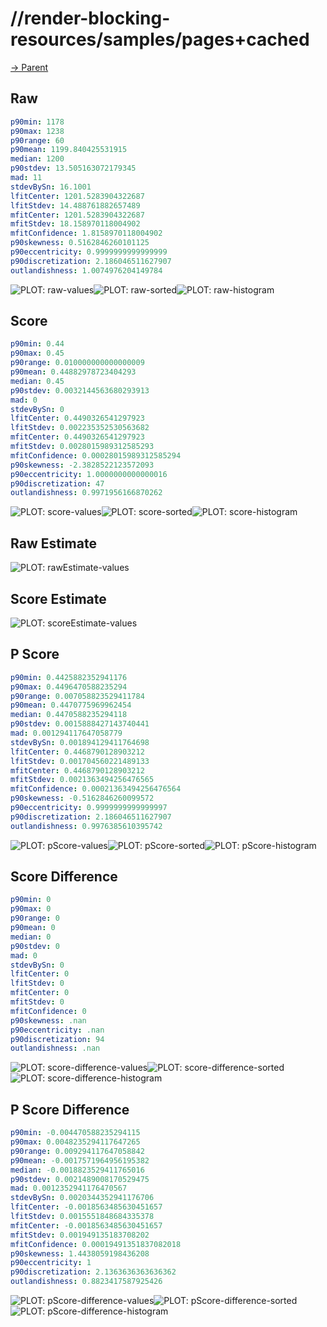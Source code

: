 
# //render-blocking-resources/samples/pages+cached

[→ Parent](../..)


## Raw


```yaml
p90min: 1178
p90max: 1238
p90range: 60
p90mean: 1199.840425531915
median: 1200
p90stdev: 13.505163072179345
mad: 11
stdevBySn: 16.1001
lfitCenter: 1201.5283904322687
lfitStdev: 14.488761882657489
mfitCenter: 1201.5283904322687
mfitStdev: 18.158970118004902
mfitConfidence: 1.8158970118004902
p90skewness: 0.5162846260101125
p90eccentricity: 0.9999999999999999
p90discretization: 2.186046511627907
outlandishness: 1.0074976204149784

```

![PLOT: raw-values](./raw/values.svg)![PLOT: raw-sorted](./raw/sorted.svg)![PLOT: raw-histogram](./raw/histogram.svg)
## Score


```yaml
p90min: 0.44
p90max: 0.45
p90range: 0.010000000000000009
p90mean: 0.44882978723404293
median: 0.45
p90stdev: 0.0032144563680293913
mad: 0
stdevBySn: 0
lfitCenter: 0.4490326541297923
lfitStdev: 0.002235352530563682
mfitCenter: 0.4490326541297923
mfitStdev: 0.0028015989312585293
mfitConfidence: 0.00028015989312585294
p90skewness: -2.3828522123572093
p90eccentricity: 1.0000000000000016
p90discretization: 47
outlandishness: 0.9971956166870262

```

![PLOT: score-values](./score/values.svg)![PLOT: score-sorted](./score/sorted.svg)![PLOT: score-histogram](./score/histogram.svg)
## Raw Estimate

![PLOT: rawEstimate-values](./rawEstimate/values.svg)
## Score Estimate

![PLOT: scoreEstimate-values](./scoreEstimate/values.svg)
## P Score


```yaml
p90min: 0.4425882352941176
p90max: 0.4496470588235294
p90range: 0.007058823529411784
p90mean: 0.4470775969962454
median: 0.4470588235294118
p90stdev: 0.0015888427143740441
mad: 0.001294117647058779
stdevBySn: 0.001894129411764698
lfitCenter: 0.4468790128903212
lfitStdev: 0.001704560221489133
mfitCenter: 0.4468790128903212
mfitStdev: 0.0021363494256476565
mfitConfidence: 0.00021363494256476564
p90skewness: -0.5162846260099572
p90eccentricity: 0.9999999999999997
p90discretization: 2.186046511627907
outlandishness: 0.9976385610395742

```

![PLOT: pScore-values](./pScore/values.svg)![PLOT: pScore-sorted](./pScore/sorted.svg)![PLOT: pScore-histogram](./pScore/histogram.svg)
## Score Difference


```yaml
p90min: 0
p90max: 0
p90range: 0
p90mean: 0
median: 0
p90stdev: 0
mad: 0
stdevBySn: 0
lfitCenter: 0
lfitStdev: 0
mfitCenter: 0
mfitStdev: 0
mfitConfidence: 0
p90skewness: .nan
p90eccentricity: .nan
p90discretization: 94
outlandishness: .nan

```

![PLOT: score-difference-values](./score-difference/values.svg)![PLOT: score-difference-sorted](./score-difference/sorted.svg)![PLOT: score-difference-histogram](./score-difference/histogram.svg)
## P Score Difference


```yaml
p90min: -0.004470588235294115
p90max: 0.0048235294117647265
p90range: 0.009294117647058842
p90mean: -0.0017571964956195382
median: -0.0018823529411765016
p90stdev: 0.0021489008170529475
mad: 0.0012352941176470567
stdevBySn: 0.0020344352941176706
lfitCenter: -0.0018563485630451657
lfitStdev: 0.0015551848684335378
mfitCenter: -0.0018563485630451657
mfitStdev: 0.001949135183708202
mfitConfidence: 0.00019491351837082018
p90skewness: 1.4438059198436208
p90eccentricity: 1
p90discretization: 2.1363636363636362
outlandishness: 0.8823417587925426

```

![PLOT: pScore-difference-values](./pScore-difference/values.svg)![PLOT: pScore-difference-sorted](./pScore-difference/sorted.svg)![PLOT: pScore-difference-histogram](./pScore-difference/histogram.svg)